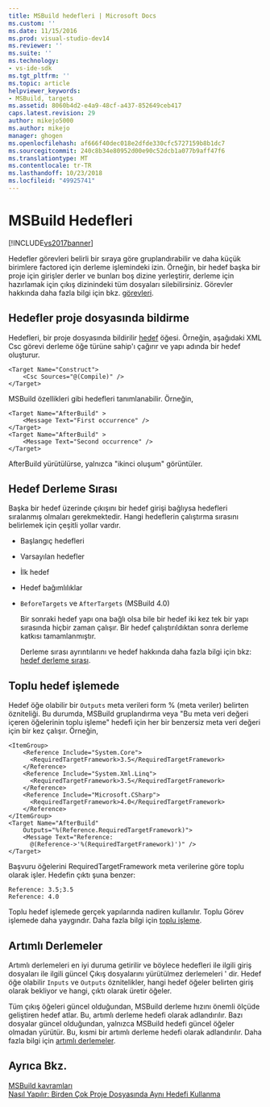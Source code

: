 ```yaml
---
title: MSBuild hedefleri | Microsoft Docs
ms.custom: ''
ms.date: 11/15/2016
ms.prod: visual-studio-dev14
ms.reviewer: ''
ms.suite: ''
ms.technology:
- vs-ide-sdk
ms.tgt_pltfrm: ''
ms.topic: article
helpviewer_keywords:
- MSBuild, targets
ms.assetid: 8060b4d2-e4a9-48cf-a437-852649ceb417
caps.latest.revision: 29
author: mikejo5000
ms.author: mikejo
manager: ghogen
ms.openlocfilehash: af666f40dec018e2dfde330cfc5727159b8b1dc7
ms.sourcegitcommit: 240c8b34e80952d00e90c52dcb1a077b9aff47f6
ms.translationtype: MT
ms.contentlocale: tr-TR
ms.lasthandoff: 10/23/2018
ms.locfileid: "49925741"
---
```

# <a name="msbuild-targets"></a>MSBuild Hedefleri
[!INCLUDE[vs2017banner](../includes/vs2017banner.md)]

  
Hedefler görevleri belirli bir sıraya göre gruplandırabilir ve daha küçük birimlere factored için derleme işlemindeki izin. Örneğin, bir hedef başka bir proje için girişler derler ve bunları boş dizine yerleştirir, derleme için hazırlamak için çıkış dizinindeki tüm dosyaları silebilirsiniz. Görevler hakkında daha fazla bilgi için bkz. [görevleri](../msbuild/msbuild-tasks.md).  
  
## <a name="declaring-targets-in-the-project-file"></a>Hedefler proje dosyasında bildirme  
 Hedefleri, bir proje dosyasında bildirilir [hedef](../msbuild/target-element-msbuild.md) öğesi. Örneğin, aşağıdaki XML Csc görevi derleme öğe türüne sahip'ı çağırır ve yapı adında bir hedef oluşturur.  
  
```  
<Target Name="Construct">  
    <Csc Sources="@(Compile)" />  
</Target>  
```  
  
 MSBuild özellikleri gibi hedefleri tanımlanabilir. Örneğin,  
  
```  
<Target Name="AfterBuild" >  
    <Message Text="First occurrence" />  
</Target>  
<Target Name="AfterBuild" >  
    <Message Text="Second occurrence" />  
</Target>  
```  
  
 AfterBuild yürütülürse, yalnızca "ikinci oluşum" görüntüler.  
  
## <a name="target-build-order"></a>Hedef Derleme Sırası  
 Başka bir hedef üzerinde çıkışını bir hedef girişi bağlıysa hedefleri sıralanmış olmaları gerekmektedir. Hangi hedeflerin çalıştırma sırasını belirlemek için çeşitli yollar vardır.  
  
- Başlangıç hedefleri  
  
- Varsayılan hedefler  
  
- İlk hedef  
  
- Hedef bağımlılıklar  
  
- `BeforeTargets` ve `AfterTargets` (MSBuild 4.0)  
  
  Bir sonraki hedef yapı ona bağlı olsa bile bir hedef iki kez tek bir yapı sırasında hiçbir zaman çalışır. Bir hedef çalıştırıldıktan sonra derleme katkısı tamamlanmıştır.  
  
  Derleme sırası ayrıntılarını ve hedef hakkında daha fazla bilgi için bkz: [hedef derleme sırası](../msbuild/target-build-order.md).  
  
## <a name="target-batching"></a>Toplu hedef işlemede  
 Hedef öğe olabilir bir `Outputs` meta verileri form % (meta veriler) belirten özniteliği. Bu durumda, MSBuild gruplandırma veya "Bu meta veri değeri içeren öğelerinin toplu işleme" hedefi için her bir benzersiz meta veri değeri için bir kez çalışır. Örneğin,  
  
```  
<ItemGroup>  
    <Reference Include="System.Core">  
      <RequiredTargetFramework>3.5</RequiredTargetFramework>  
    </Reference>  
    <Reference Include="System.Xml.Linq">  
      <RequiredTargetFramework>3.5</RequiredTargetFramework>  
    </Reference>  
    <Reference Include="Microsoft.CSharp">  
      <RequiredTargetFramework>4.0</RequiredTargetFramework>  
    </Reference>  
</ItemGroup>  
<Target Name="AfterBuild"  
    Outputs="%(Reference.RequiredTargetFramework)">  
    <Message Text="Reference:  
      @(Reference->'%(RequiredTargetFramework)')" />  
</Target>  
```  
  
 Başvuru öğelerini RequiredTargetFramework meta verilerine göre toplu olarak işler. Hedefin çıktı şuna benzer:  
  
```  
Reference: 3.5;3.5  
Reference: 4.0  
```  
  
 Toplu hedef işlemede gerçek yapılarında nadiren kullanılır. Toplu Görev işlemede daha yaygındır. Daha fazla bilgi için [toplu işleme](../msbuild/msbuild-batching.md).  
  
## <a name="incremental-builds"></a>Artımlı Derlemeler  
 Artımlı derlemeleri en iyi duruma getirilir ve böylece hedefleri ile ilgili giriş dosyaları ile ilgili güncel Çıkış dosyalarını yürütülmez derlemeleri ' dir. Hedef öğe olabilir `Inputs` ve `Outputs` öznitelikler, hangi hedef öğeler belirten giriş olarak bekliyor ve hangi, çıktı olarak üretir öğeler.  
  
 Tüm çıkış öğeleri güncel olduğundan, MSBuild derleme hızını önemli ölçüde geliştiren hedef atlar. Bu, artımlı derleme hedefi olarak adlandırılır. Bazı dosyalar güncel olduğundan, yalnızca MSBuild hedefi güncel öğeler olmadan yürütür. Bu, kısmi bir artımlı derleme hedefi olarak adlandırılır. Daha fazla bilgi için [artımlı derlemeler](../msbuild/incremental-builds.md).  
  
## <a name="see-also"></a>Ayrıca Bkz.  
 [MSBuild kavramları](../msbuild/msbuild-concepts.md)   
 [Nasıl Yapılır: Birden Çok Proje Dosyasında Aynı Hedefi Kullanma](../msbuild/how-to-use-the-same-target-in-multiple-project-files.md)




